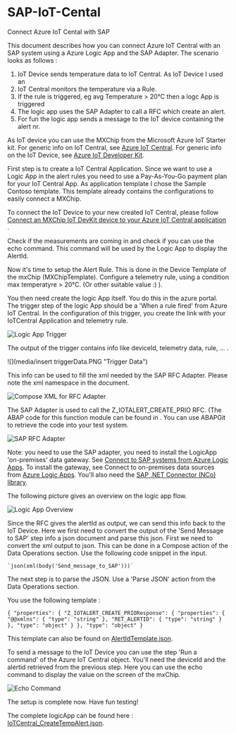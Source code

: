 # SAP-IoT-Cental
Connect Azure IoT Cental with SAP

This document describes how you can connect Azure IoT Central with an SAP system using a Azure Logic App and the SAP Adapter.
The scenario looks as follows :
1. IoT Device sends temperature data to IoT Central. As IoT Device I used an 
2. IoT Central monitors the temperature via a Rule.
3. If the rule is triggered, eg avg Temperature > 20°C then a logc App is triggered
4. The logic app uses the SAP Adapter to call a RFC which create an alert.
5. For fun the logic app sends a message to the IoT device containing the alert nr.

As IoT device you can use the MXChip from the Microsoft Azure IoT Starter kit. 
For generic info on IoT Central, see [Azure IoT Central](https://azure.microsoft.com/en-us/services/iot-central/).
For generic info on the IoT Device, see [Azure IoT Developer Kit](https://microsoft.github.io/azure-iot-developer-kit/).

First step is to create a IoT Central Application. Since we want to use a Logic App in the alert rules you need to use a Pay-As-You-Go payment plan for your IoT Central App. As application template I chose the Sample Contoso template. This template already contains the configurations to easily connect a MXChip.

To connect the IoT Device to your new created IoT Central, please follow [Connect an MXChip IoT DevKit device to your Azure IoT Central application](https://docs.microsoft.com/en-us/azure/iot-central/howto-connect-devkit) .

Check if the measurements are coming in and check if you can use the echo command. This command will be used by the Logic App to display the AlertId.

Now it's time to setup the Alert Rule. This is done in the Device Template of the mxChip (MXChipTemplate). Configure a telemetry rule, using a condition max temperatyre > 20°C. (Or other suitable value :) ).

You then need create the logic App itself. You do this in the azure portal. 
The trigger step of the logic App should be a 'When a rule fired' from Azure IoT Central. In the configuration of this trigger, you create the link with your IoTCentral Application and telemetry rule.

![](media/logicApp_fired.PNG "Logic App Trigger")

The output of the trigger contains info like deviceId, telemetry data, rule, ... .

![](media/insert triggerData.PNG "Trigger Data")

This info can be used to fill the xml needed by the SAP RFC Adapter. Please note the xml namespace in the document.

![](media/composeXml.PNG "Compose XML for RFC Adapter")

The SAP Adapter is used to call the Z_IOTALERT_CREATE_PRIO RFC. (The ABAP code for this function module can be found in  . You can use ABAPGit to retrieve the code into your test system.

![](media/RFCAdapter.PNG "SAP RFC Adapter")

Note: you need to use the SAP adapter, you need to install the LogicApp 'on-premises' data gateway. See [Connect to SAP systems from Azure Logic Apps](https://docs.microsoft.com/en-us/azure/logic-apps/logic-apps-using-sap-connector).
To install the gateway, see Connect to on-premises data sources from [Azure Logic Apps](https://docs.microsoft.com/en-us/azure/logic-apps/logic-apps-gateway-connection). You'll also need the [SAP .NET Connector (NCo) library](https://support.sap.com/en/product/connectors/msnet.html).

The following picture gives an overview on the logic app flow.

![](media/LogicAppOverview.PNG "Logic App Overview")

Since the RFC gives the alertId as output, we can send this info back to the IoT Device. Here we first need to convert the output of the 'Send Message to SAP' step info a json document and parse this json. 
First we need to convert the xml output to json. This can be done in a Compose action of the Data Operations section. Use the following code snippet in the input.

	`json(xml(body('Send_message_to_SAP')))`

The next step is to parse the JSON. Use a 'Parse JSON' action from the Data Operations section.

You use the following template :

`{
    "properties": {
        "Z_IOTALERT_CREATE_PRIOResponse": {
            "properties": {
                "@@xmlns": {
                    "type": "string"
                },
                "RET_ALERTID": {
                    "type": "string"
                }
            },
            "type": "object"
        }
    },
    "type": "object"
}`

This template can also be found on [AlertIdTemplate.json](https://github.com/bdelangh/SAP-IoT-Cental/blob/master/AlertIdTemplate.json).

To send a message to the IoT Device you can use the step 'Run a command' of the Azure IoT Central object.
You'll need the deviceId and the alertid retrieved from the previous step.
Here you can use the echo command to display the value on the screen of the mxChip.

![](media/echoCommand.PNG "Echo Command")

The setup is complete now. Have fun testing!

The complete logicApp can be found here : [IoTCentral_CreateTempAlert.json](https://github.com/bdelangh/SAP-IoT-Cental/blob/master/IoTCentral_CreateTempAlert.json).
